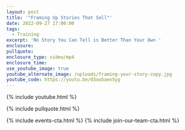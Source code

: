 ```yaml
---
layout: post
title: '"Framing Up Stories That Sell"'
date: 2022-09-27 17:00:00
tags:
  - Training
excerpt: 'No Story You Can Tell is Better Than Your Own '
enclosure:
pullquote:
enclosure_type: video/mp4
enclosure_time:
use_youtube_image: true
youtube_alternate_image: /uploads/framing-your-story-copy.jpg
youtube_code: https://youtu.be/O3ow5aev5yg
---
```

{% include youtube.html %}

{% include pullquote.html %}

{% include events-cta.html %} {% include join-our-team-cta.html %}